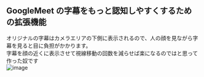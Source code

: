 ## GoogleMeet の字幕をもっと認知しやすくするための拡張機能
オリジナルの字幕はカメラエリアの下側に表示されるので、人の顔を見ながら字幕を見ると目に負担がかかります。  
字幕を顔の近くに表示させて視線移動の回数を減らせば楽になるのではと思って作った奴です  
![image](https://user-images.githubusercontent.com/72111956/210371426-bbdca8e9-a3dd-47e2-91aa-64469f6485d7.png)
